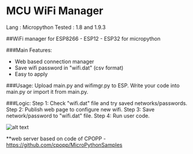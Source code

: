 # MCU WiFi Manager

Lang   : Micropython 
Tested : 1.8 and 1.9.3

##WiFi manager for ESP8266 - ESP12 - ESP32 for micropython 

###Main Features:
- Web based connection manager 
- Save wifi password in "wifi.dat" (csv format) 
- Easy to apply 

###Usage:
Upload main.py and wifimgr.py to ESP. 
Write your code into main.py or import it from main.py. 

###Logic:
Step 1: Check "wifi.dat" file and try saved networks/passwords.
Step 2: Publish web page to configure new wifi. 
Step 3: Save network/password to "wifi.dat" file. 
Step 4: Run user code.

![alt text](https://github.com/tayfunulu/WiFiManager/blob/master/WiFi_Manager.png)

**web server based on code of CPOPP - https://github.com/cpopp/MicroPythonSamples
